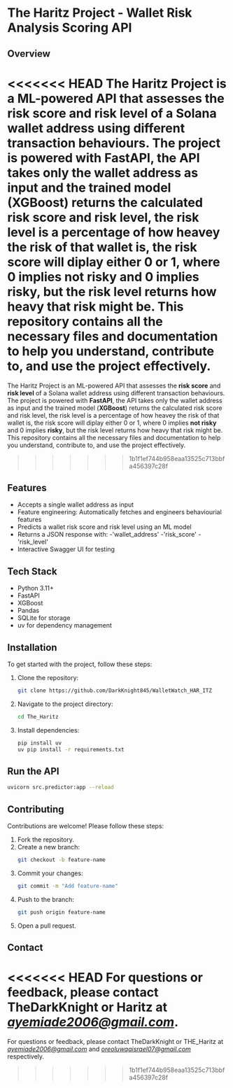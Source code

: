 # The Haritz Project - Wallet Risk Analysis Scoring API

## Overview
<<<<<<< HEAD
The Haritz Project is a ML-powered API that assesses the **risk score** and **risk level** of a Solana wallet address using different transaction behaviours. The project is powered with **FastAPI**, the API takes only the wallet address as input and the trained model (**XGBoost**) returns the calculated risk score and risk level, the risk level is a percentage of how heavey the risk of that wallet is, the risk score will diplay either 0 or 1, where 0 implies **not risky** and 0 implies **risky**, but the risk level returns how heavy that risk might be. This repository contains all the necessary files and documentation to help you understand, contribute to, and use the project effectively.
=======
The Haritz Project is an ML-powered API that assesses the **risk score** and **risk level** of a Solana wallet address using different transaction behaviours. The project is powered with **FastAPI**, the API takes only the wallet address as input and the trained model (**XGBoost**) returns the calculated risk score and risk level, the risk level is a percentage of how heavey the risk of that wallet is, the risk score will diplay either 0 or 1, where 0 implies **not risky** and 0 implies **risky**, but the risk level returns how heavy that risk might be. This repository contains all the necessary files and documentation to help you understand, contribute to, and use the project effectively.
>>>>>>> 1b1f1ef744b958eaa13525c713bbfa456397c28f

## Features
- Accepts a single wallet address as input
- Feature engineering: Automatically fetches and engineers behaviourial features
- Predicts a wallet risk score and risk level using an ML model
- Returns a JSON response with:
    -'wallet_address'
    -'risk_score'
    -'risk_level'
- Interactive Swagger UI for testing


## Tech Stack
- Python 3.11+
- FastAPI
- XGBoost
- Pandas
- SQLite for storage
- uv for dependency management

## Installation
To get started with the project, follow these steps:

1. Clone the repository:
    ```bash
    git clone https://github.com/DarkKnight845/WalletWatch_HAR_ITZ
    ```
2. Navigate to the project directory:
    ```bash
    cd The_Haritz
    ```

3. Install dependencies:
    ```bash
    pip install uv 
    uv pip install -r requirements.txt
    ```

## Run the API
```bash
uvicorn src.predictor:app --reload
```

## Contributing
Contributions are welcome! Please follow these steps:

1. Fork the repository.
2. Create a new branch:
    ```bash
    git checkout -b feature-name
    ```
3. Commit your changes:
    ```bash
    git commit -m "Add feature-name"
    ```
4. Push to the branch:
    ```bash
    git push origin feature-name
    ```
5. Open a pull request.


## Contact
<<<<<<< HEAD
For questions or feedback, please contact TheDarkKnight or Haritz at *ayemiade2006@gmail.com*.
=======
For questions or feedback, please contact TheDarkKnight or THE_Haritz at *ayemiade2006@gmail.com* and *oreoluwqaisrael07@gmail.com* respectively.
>>>>>>> 1b1f1ef744b958eaa13525c713bbfa456397c28f
